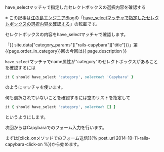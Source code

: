 have_selectマッチャで指定したセレクトボックスの選択内容を確認する

※ この記事は[江の島エンジニアBlog](http://blog.enogineer.com/)の「[have_selectマッチャで指定したセレクトボックスの選択内容を確認する](http://blog.enogineer.com/2014/10/11/rails-capybara-have-select/)」の転載です。

セレクトボックスの内容をhave_selectマッチャで確認します。

「{{ site.data["category_params"]["rails-capybara"]["title"]}}」第{{page.order_in_category}}回の今回は{{ page.description }}

`have_select`マッチャでname属性が"category"のセレクトボックスがあることを確認するには

```ruby
it { should have_select 'category', selected: 'Capybara' }
```

のようにマッチャを使います。

何も選択されていないことを確認するには空のリストを指定して

```ruby
it { should have_select 'category', selected: [] }
```

というようにします。

次回からはCapybaraでのフォーム入力を行います。

まずは[click_onメソッドでのフォーム送信]({% post_url 2014-10-11-rails-capybara-click-on %})から始めます。
